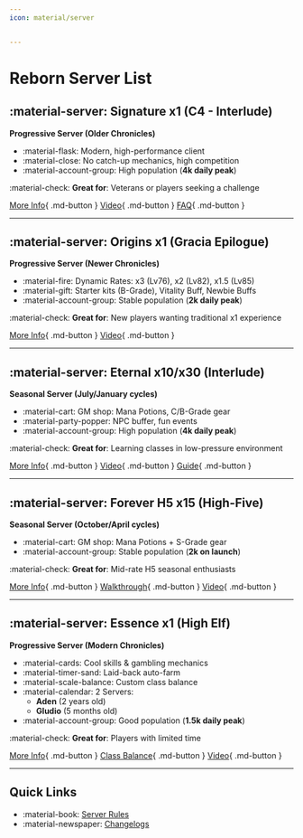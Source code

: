 ```yaml
---
icon: material/server


---
```


# Reborn Server List

## :material-server: Signature x1 (C4 - Interlude)
**Progressive Server (Older Chronicles)**

- :material-flask: Modern, high-performance client  
- :material-close: No catch-up mechanics, high competition  
- :material-account-group: High population (**4k daily peak**)  

:material-check: **Great for**: Veterans or players seeking a challenge  

[More Info](https://l2reborn.org/news/reborn-signature-features/){ .md-button } [Video](https://www.youtube.com/watch?v=Xyqw43h7Qio){ .md-button }  [FAQ](https://discord.com/channels/622089207028121602/1307133204854997032/1307133249218285721){ .md-button }

---

## :material-server: Origins x1 (Gracia Epilogue)
**Progressive Server (Newer Chronicles)**

- :material-fire: Dynamic Rates: x3 (Lv76), x2 (Lv82), x1.5 (Lv85)  
- :material-gift: Starter kits (B-Grade), Vitality Buff, Newbie Buffs  
- :material-account-group: Stable population (**2k daily peak**)  

:material-check: **Great for**: New players wanting traditional x1 experience  

[More Info](https://l2reborn.org/origins/full-description/){ .md-button } [Video](https://www.youtube.com/watch?v=T6lTyDTm2P8){ .md-button }

---

## :material-server: Eternal x10/x30 (Interlude)
**Seasonal Server (July/January cycles)**

- :material-cart: GM shop: Mana Potions, C/B-Grade gear  
- :material-party-popper: NPC buffer, fun events  
- :material-account-group: High population (**4k daily peak**)  

:material-check: **Great for**: Learning classes in low-pressure environment  

[More Info](https://l2reborn.org/eternal-interlude/full-description/){ .md-button } [Video](https://www.youtube.com/watch?v=3xNf4zb5Jms){ .md-button } [Guide](https://l2reborn.org/news/adventure-guide/){ .md-button }

---

## :material-server: Forever H5 x15 (High-Five)
**Seasonal Server (October/April cycles)**

- :material-cart: GM shop: Mana Potions + S-Grade gear  
- :material-account-group: Stable population (**2k on launch**)  

:material-check: **Great for**: Mid-rate H5 seasonal enthusiasts  

[More Info](https://l2reborn.org/forever-h5/full-description/){ .md-button } [Walkthrough](https://l2reborn.org/news/high-five-walkthrough/){ .md-button } [Video](https://youtu.be/BWjJ2MEUo9A){ .md-button }

---

## :material-server: Essence x1 (High Elf)
**Progressive Server (Modern Chronicles)**

- :material-cards: Cool skills & gambling mechanics  
- :material-timer-sand: Laid-back auto-farm  
- :material-scale-balance: Custom class balance  
- :material-calendar: 2 Servers: 
    - **Aden** (2 years old)
    - **Gludio** (5 months old)  
- :material-account-group: Good population (**1.5k daily peak**)  

:material-check: **Great for**: Players with limited time  

[More Info](https://l2reborn.org/essence/full-description/){ .md-button } [Class Balance](https://l2reborn.org/news/class-balance-v2-5/){ .md-button } [Video](https://www.youtube.com/watch?v=w4JF9_zTO1o){ .md-button }

---

## Quick Links

- :material-book: [Server Rules](https://l2reborn.org/server-rules/)
- :material-newspaper: [Changelogs](https://l2reborn.org/latest-news/)